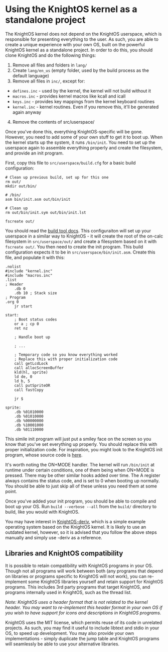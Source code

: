 # Using the KnightOS kernel as a standalone project

The KnightOS kernel does not depend on the KnightOS userspace, which is responsible for presenting everything
to the user. As such, you are able to create a unique experience with your own OS, built on the powerful
KnightOS kernel as a standalone project. In order to do this, you should clone KnightOS and do the following
things:

1. Remove all files and folders in `lang/`
2. Create `lang/en_us` (empty folder, used by the build process as the default language)
3. Remove all files in `inc/`, except for:
  * `defines.inc` - used by the kernel, the kernel will not build without it
  * `macros.inc` - provides kernel macros like kcall and icall
  * `keys.inc` - provides key mappings from the kernel keyboard routines
  * `kernel.inc` - kernel routines. Even if you remove this, it'll be generated again anyway
4. Remove the contents of src/userspace/

Once you've done this, everything KnightOS-specific will be gone. However, you need to add some of your own
stuff to get it to boot up. When the kernel starts up the system, it runs `/bin/init`. You need to set up the
userspace again to assemble everything properly and create the filesystem, and provide an init program.

First, copy this file to `src/userspace/build.cfg` for a basic build configuration:

    # Clean up previous build, set up for this one
    rm out/
    mkdir out/bin/
    
    # /bin/
    asm bin/init.asm out/bin/init
    
    # Clean up
    rm out/bin/init.sym out/bin/init.lst
    
    fscreate out/

You should read the [build tool docs](https://github.com/SirCmpwn/KnightOS/tree/master/docs/build). This configuraiton
will set up your userspace in a similar way to KnightOS - it will create the root of the on-calc filesystem in
`src/userspace/out/` and create a filesystem based on it with `fscreate out/`. You then need to create the init program.
This build configuration expects it to be in `src/userspace/bin/init.asm`. Create this file, and populate it with this:

    .nolist
    #include "kernel.inc"
    #include "macros.inc"
    .list
    ; Header
        .db 0
        .db 10 ; Stack size
    ; Program
    .org 0
        jr start
        
    start:
        ; Boot status codes
        or a ; cp 0
        ret nz
        
        ; Handle boot up
        
        ; ...
        
        ; Temporary code so you know everything worked
        ; Replace this with proper initialization code
        call getLcdLock
        call allocScreenBuffer
        kld(hl, sprite)
        ld de, 0
        ld b, 5
        call putSpriteOR
        call fastCopy
        
        jr $
        
    sprite:
        .db %01010000
        .db %01010000
        .db %00000000
        .db %10001000
        .db %01110000

This simile init program will just put a smiley face on the screen so you know that you've set everything up properly.
You should replace this with proper initialization code. For inspiration, you might look to the KnightOS init program,
whose source code is [here](https://github.com/SirCmpwn/KnightOS/blob/master/src/userspace/bin/init.asm).

It's worth noting the ON+MODE handler. The kernel will run `/bin/init` at runtime under certain conditions, one of them
being when ON+MODE is pressed. There may be other similar hooks added over time. The A register always contains the
status code, and is set to 0 when booting up normally. You should be able to just skip all of these unless you need them
at some point.

Once you've added your init program, you should be able to compile and boot up your OS. Run `build --verbose --all` from
the `build/` directory to build, like you would with KnightOS.

You may have interest in [KnightOS-deriv](https://github.com/SirCmpwn/KnightOS-Deriv), which is a simple example operating
system based on the KnightOS kernel. It is likely to use an outdated kernel, however, so it is advised that you follow the
above steps manually and simply use -deriv as a reference.

## Libraries and KnightOS compatibility

It is possible to retain compatibility with KnightOS programs in your OS. Though not all programs will work between both
(any programs that depend on libraries or programs specific to KnightOS will not work), you can re-implement some KnightOS
libraries yourself and retain support for KnightOS programs. This includes 3rd party programs that target KnightOS, and
programs internally used in KnightOS, such as the thread list.

*Note: KnightOS uses a header format that is not related to the kernel header. You may want to re-implement this header
format in your own OS if you wish to have support for icons and descriptions in KnightOS programs.*

KnightOS uses the MIT license, which permits reuse of its code in unrelated projects. As such, you may find it useful to
include libtext and stdio in your OS, to speed up development. You may also provide your own implementations - simply
duplicate the jump table and KnightOS programs will seamlessly be able to use your alternative libraries.